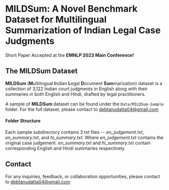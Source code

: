 # MILDSum: A Novel Benchmark Dataset for Multilingual Summarization of Indian Legal Case Judgments

Short Paper Accepted at the **EMNLP 2023 Main Conference!**


## The MILDSum Dataset 
<b> MILDSum </b> (**M**ultilingual **I**ndian **L**egal **D**ocument **Sum**marization) dataset is a collection of 3,122 Indian court judgments in English along with their summaries in both English and Hindi, drafted by legal practitioners.

A sample of <b> MILDSum </b> dataset can be found under the `Data/MILDSum-Sample` folder. For the full dataset, please contact to debtanudatta04@gmail.com

#### Folder Structure
Each sample subdirectory contains 3 txt files -- <i>en_judgement.txt</i>, <i>en_summary.txt</i>, and <i>hi_summary.txt</i>. Where <i>en_judgement.txt</i> contains the original case judgement. <i>en_summary.txt</i> and <i>hi_summary.txt</i> contain corresponding English and Hindi summaries respectively.


## Contact
For any inquiries, feedback, or collaboration opportunities, please contact to debtanudatta04@gmail.com
